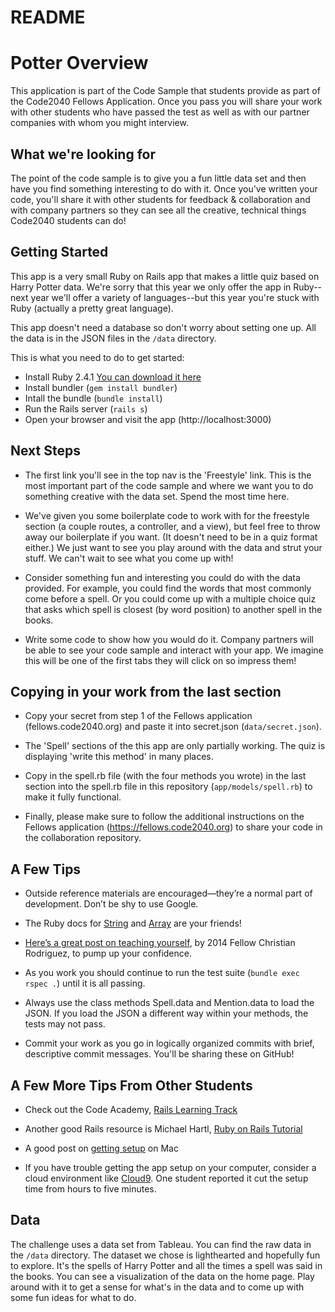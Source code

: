# README

Potter Overview
================

This application is part of the Code Sample that students provide as part of the Code2040 Fellows Application. Once you pass you will share your work with other students who have passed the test as well as with our partner companies with whom you might interview.

What we're looking for
---------------
The point of the code sample is to give you a fun little data set and then have you find something interesting to do with it. Once you've written your code, you'll share it with other students for feedback & collaboration and with company partners so they can see all the creative, technical things Code2040 students can do!

Getting Started
---------------
This app is a very small Ruby on Rails app that makes a little quiz based on Harry Potter data. We're sorry that this year we only offer the app in Ruby--next year we'll offer a variety of languages--but this year you're stuck with Ruby (actually a pretty great language).

This app doesn't need a database so don't worry about setting one up. All the data is in the JSON files in the `/data` directory.

This is what you need to do to get started:

- Install Ruby 2.4.1 <a href="https://www.ruby-lang.org/en/downloads/"  target="_blank">You can download it here</a>
- Install bundler (`gem install bundler`)
- Intall the bundle (`bundle install`)
- Run the Rails server (`rails s`)
- Open your browser and visit the app (http://localhost:3000)

Next Steps
----------
- The first link you'll see in the top nav is the 'Freestyle' link. This is the most important part of the code sample and where we want you to do something creative with the data set. Spend the most time here.

- We've given you some boilerplate code to work with for the freestyle section (a couple routes, a controller, and a view), but feel free to throw away our boilerplate if you want. (It doesn't need to be in a quiz format either.) We just want to see you play around with the data and strut your stuff. We can't wait to see what you come up with!

- Consider something fun and interesting you could do with the data provided. For example, you could find the words that most commonly come before a spell. Or you could come up with a multiple choice quiz that asks which spell is closest (by word position) to another spell in the books.

- Write some code to show how you would do it. Company partners will be able to see your code sample and interact with your app. We imagine this will be one of the first tabs they will click on so impress them!

Copying in your work from the last section
----------
- Copy your secret from step 1 of the Fellows application (fellows.code2040.org) and paste it into secret.json (`data/secret.json`).

- The 'Spell' sections of the this app are only partially working. The quiz is displaying 'write this method' in many places.

- Copy in the spell.rb file (with the four methods you wrote) in the last section into the spell.rb file in this repository (`app/models/spell.rb`) to make it fully functional.

- Finally, please make sure to follow the additional instructions on the Fellows application (https://fellows.code2040.org) to share your code in the collaboration repository.

A Few Tips
----------------

- Outside reference materials are encouraged—they’re a normal part of development. Don’t be shy to use Google.

- The Ruby docs for <a href="https://ruby-doc.org/core-2.4.1/String.html" target="_blank">String</a> and <a href="https://ruby-doc.org/core-2.4.1/Array.html" target="_blank">Array</a> are your friends!

- <a href="https://medium.com/@chrisrodz35/a-guide-to-picking-up-new-programming-skills-2f1ff142d17f" target="_blank">Here’s a great post on teaching yourself</a>, by 2014 Fellow Christian Rodriguez, to pump up your confidence.

- As you work you should continue to run the test suite (`bundle exec rspec .`) until it is all passing.

- Always use the class methods Spell.data and Mention.data to load the JSON. If you load the JSON a different way within your methods, the tests may not pass.

- Commit your work as you go in logically organized commits with brief, descriptive commit messages. You'll be sharing these on GitHub!

A Few More Tips From Other Students
----------------
- Check out the Code Academy, [Rails Learning Track](https://www.codecademy.com/learn/learn-rails)

- Another good Rails resource is Michael Hartl, [Ruby on Rails Tutorial](https://www.railstutorial.org/book)

- A good post on [getting setup](https://www.moncefbelyamani.com/how-to-install-xcode-homebrew-git-rvm-ruby-on-mac/) on Mac

- If you have trouble getting the app setup on your computer, consider a cloud environment like [Cloud9](https://c9.io/). One student reported it cut the setup time from hours to five minutes.

Data
---------------
The challenge uses a data set from Tableau. You can find the raw data in the `/data` directory. The dataset we chose is lighthearted and hopefully fun to explore. It's the spells of Harry Potter and all the times a spell was said in the books. You can see a visualization of the data on the home page. Play around with it to get a sense for what's in the data and to come up with some fun ideas for what to do.
